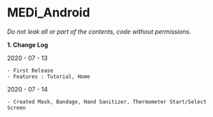 # MEDi_Android

_Do not leak all or part of the contents, code without permissions._

**1. Change Log**

2020 - 07 - 13

    - First Release
    - Features : Tutorial, Home

2020 - 07 - 14

    - Created Mask, Bandage, Hand Sanitizer, Thermometer Start/Select Screen